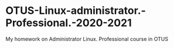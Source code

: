 # OTUS-Linux-administrator.-Professional.-2020-2021
My homework on Administrator Linux. Professional course in OTUS
